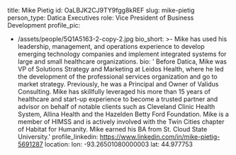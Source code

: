 title: Mike Pietig
id: OaLBJK2CJ9TY9fgg8kREF
slug: mike-pietig
person_type: Datica Executives
role: Vice President of Business Development
profile_pic:
  - /assets/people/5Q1A5163-2-copy-2.jpg
bio_short: >-
  Mike has used his leadership, management, and operations experience to develop
  emerging technology companies and implement integrated systems for large and
  small healthcare organizations.
bio: ' Before Datica, Mike was VP of Solutions Strategy and Marketing at Leidos Health, where he led the development of the professional services organization and go to market strategy. Previously, he was a Principal and Owner of Validus Consulting. Mike has skillfully leveraged his more than 15 years of healthcare and start-up experience to become a trusted partner and advisor on behalf of notable clients such as Cleveland Clinic Health System, Allina Health and the Hazelden Betty Ford Foundation. Mike is a member of HIMSS and is actively involved with the Twin Cities chapter of Habitat for Humanity. Mike earned his BA from St. Cloud State University.'
profile_linkedin: https://www.linkedin.com/in/mike-pietig-5691287
location:
  lon: -93.26501080000003
  lat: 44.977753
